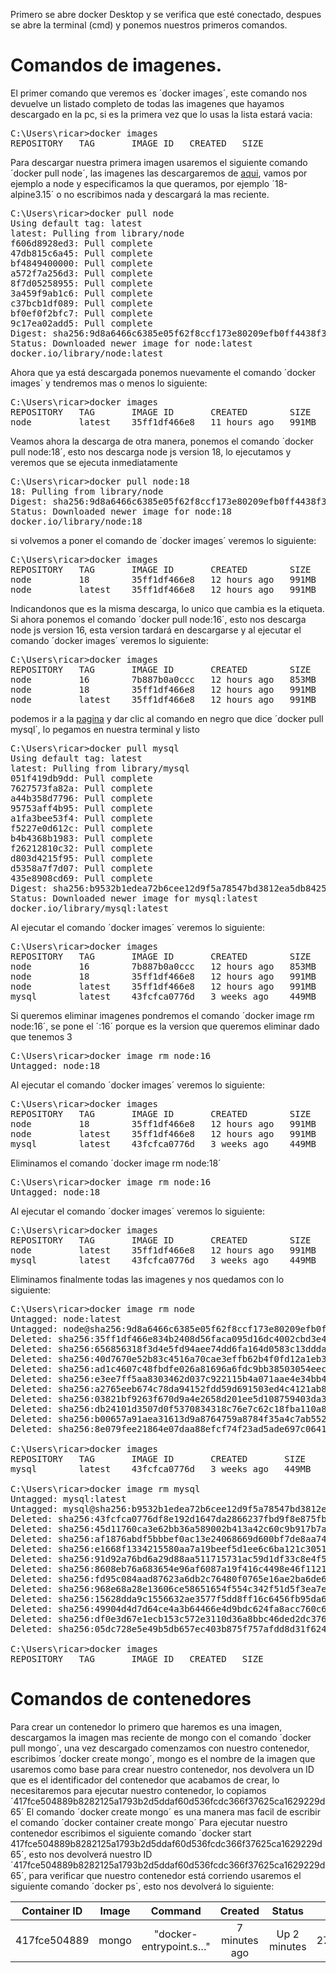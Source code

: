 Primero se abre docker Desktop y se verifica que esté conectado, despues se abre la terminal (cmd) y ponemos nuestros primeros comandos.
# Comandos de imagenes.
El primer comando que veremos es ´docker images´, este comando nos devuelve un listado completo de todas las imagenes que hayamos descargado en la pc, si es la primera vez que lo usas la lista estará vacia:

<pre>
C:\Users\ricar>docker images
REPOSITORY   TAG       IMAGE ID   CREATED   SIZE
</pre>

Para descargar nuestra primera imagen usaremos el siguiente comando ´docker pull node´, las imagenes las descargaremos de [aqui](https://hub.docker.com/), vamos por ejemplo a node y especificamos la que queramos, por ejemplo ´18-alpine3.15´ o no escribimos nada y descargará la mas reciente.

<pre>
C:\Users\ricar>docker pull node
Using default tag: latest
latest: Pulling from library/node
f606d8928ed3: Pull complete
47db815c6a45: Pull complete
bf4849400000: Pull complete
a572f7a256d3: Pull complete
8f7d05258955: Pull complete
3a459f9ab1c6: Pull complete
c37bcb1df089: Pull complete
bf0ef0f2bfc7: Pull complete
9c17ea02add5: Pull complete
Digest: sha256:9d8a6466c6385e05f62f8ccf173e80209efb0ff4438f321f09ddf552b05af3ba
Status: Downloaded newer image for node:latest
docker.io/library/node:latest
</pre>

Ahora que ya está descargada ponemos nuevamente el comando ´docker images´ y tendremos mas o menos lo siguiente:

<pre>
C:\Users\ricar>docker images
REPOSITORY   TAG       IMAGE ID       CREATED        SIZE
node         latest    35ff1df466e8   11 hours ago   991MB
</pre>

Veamos ahora la descarga de otra manera, ponemos el comando ´docker pull node:18´, esto nos descarga node js version 18, lo ejecutamos y veremos que se ejecuta inmediatamente 

<pre>
C:\Users\ricar>docker pull node:18
18: Pulling from library/node
Digest: sha256:9d8a6466c6385e05f62f8ccf173e80209efb0ff4438f321f09ddf552b05af3ba
Status: Downloaded newer image for node:18
docker.io/library/node:18
</pre>

si volvemos a poner el comando de ´docker images´ veremos lo siguiente:

<pre>
C:\Users\ricar>docker images
REPOSITORY   TAG       IMAGE ID       CREATED        SIZE
node         18        35ff1df466e8   12 hours ago   991MB
node         latest    35ff1df466e8   12 hours ago   991MB
</pre>

Indicandonos que es la misma descarga, lo unico que cambia es la etiqueta.
Si ahora ponemos el comando ´docker pull node:16´, esto nos descarga node js version 16, esta version tardará en descargarse y al ejecutar el comando ´docker images´ veremos lo siguiente:

<pre>
C:\Users\ricar>docker images
REPOSITORY   TAG       IMAGE ID       CREATED        SIZE
node         16        7b887b0a0ccc   12 hours ago   853MB
node         18        35ff1df466e8   12 hours ago   991MB
node         latest    35ff1df466e8   12 hours ago   991MB
</pre>

podemos ir a la [pagina](https://hub.docker.com/_/mysql) y dar clic al comando en negro que dice ´docker pull mysql´, lo pegamos en nuestra terminal y listo

<pre>
C:\Users\ricar>docker pull mysql
Using default tag: latest
latest: Pulling from library/mysql
051f419db9dd: Pull complete
7627573fa82a: Pull complete
a44b358d7796: Pull complete
95753aff4b95: Pull complete
a1fa3bee53f4: Pull complete
f5227e0d612c: Pull complete
b4b4368b1983: Pull complete
f26212810c32: Pull complete
d803d4215f95: Pull complete
d5358a7f7d07: Pull complete
435e8908cd69: Pull complete
Digest: sha256:b9532b1edea72b6cee12d9f5a78547bd3812ea5db842566e17f8b33291ed2921
Status: Downloaded newer image for mysql:latest
docker.io/library/mysql:latest
</pre>

Al ejecutar el comando ´docker images´ veremos lo siguiente:

<pre>
C:\Users\ricar>docker images
REPOSITORY   TAG       IMAGE ID       CREATED        SIZE
node         16        7b887b0a0ccc   12 hours ago   853MB
node         18        35ff1df466e8   12 hours ago   991MB
node         latest    35ff1df466e8   12 hours ago   991MB
mysql        latest    43fcfca0776d   3 weeks ago    449MB
</pre>

Si queremos eliminar imagenes pondremos el comando ´docker image rm node:16´, se pone el ´:16´ porque es la version que queremos eliminar dado que tenemos 3

<pre>
C:\Users\ricar>docker image rm node:16
Untagged: node:18
</pre>

Al ejecutar el comando ´docker images´ veremos lo siguiente:

<pre>
C:\Users\ricar>docker images
REPOSITORY   TAG       IMAGE ID       CREATED        SIZE
node         18        35ff1df466e8   12 hours ago   991MB
node         latest    35ff1df466e8   12 hours ago   991MB
mysql        latest    43fcfca0776d   3 weeks ago    449MB
</pre>

Eliminamos el comando ´docker image rm node:18´

<pre>
C:\Users\ricar>docker image rm node:16
Untagged: node:18
</pre>

Al ejecutar el comando ´docker images´ veremos lo siguiente:

<pre>
C:\Users\ricar>docker images
REPOSITORY   TAG       IMAGE ID       CREATED        SIZE
node         latest    35ff1df466e8   12 hours ago   991MB
mysql        latest    43fcfca0776d   3 weeks ago    449MB
</pre>

Eliminamos finalmente todas las imagenes y nos quedamos con lo siguiente:

<pre>
C:\Users\ricar>docker image rm node
Untagged: node:latest
Untagged: node@sha256:9d8a6466c6385e05f62f8ccf173e80209efb0ff4438f321f09ddf552b05af3ba
Deleted: sha256:35ff1df466e834b2408d56faca095d16dc4002cbd3e4c46c15c72e2aaf18afaf
Deleted: sha256:656856318f3d4e5fd94aee74dd6fa164d0583c13ddda35e5668b87725159b536
Deleted: sha256:40d7670e52b83c4516a70cae3effb62b4f0fd12a1eb36cee88c754f1e7fc8c1b
Deleted: sha256:ad1c4607c48fbdfe026a81696a6fdc9bb38503054eec1a8251a8385cde685245
Deleted: sha256:e3ee7ff5aa8303462d037c922115b4a071aae4e34bb4840b974af5611c91992c
Deleted: sha256:a2765eeb674c78da94152fdd59d691503ed4c4121ab83129a89cf63255b1659d
Deleted: sha256:03821bf9263f670d9a4e2658d201ee5d108759403da38272b28127eea46a2134
Deleted: sha256:db24101d3507d0f5370834318c76e7c62c18fba110a844e1796691488c2067ce
Deleted: sha256:b00657a91aea31613d9a8764759a8784f35a4c7ab55299bc4a9fa88d989d5c15
Deleted: sha256:8e079fee21864e07daa88efcf74f23ad5ade697c06417d0c04a45dfe580ab7f3

C:\Users\ricar>docker images
REPOSITORY   TAG       IMAGE ID       CREATED       SIZE
mysql        latest    43fcfca0776d   3 weeks ago   449MB

C:\Users\ricar>docker image rm mysql
Untagged: mysql:latest
Untagged: mysql@sha256:b9532b1edea72b6cee12d9f5a78547bd3812ea5db842566e17f8b33291ed2921
Deleted: sha256:43fcfca0776df8e192d1647da2866237fbd9f8e875fb496e4ca887369b2dd995
Deleted: sha256:45d11760ca3e62bb36a589002b413a42c60c9b917b7a089b116c1ab69155aa4d
Deleted: sha256:af1876abdf5bbbef0ac13e24068669d600bf7de8aa74f31a43ae5f56b83331c2
Deleted: sha256:e1668f1334215580aa7a19beef5d1ee6c6ba121c305154f1ddd7253e21bf65e8
Deleted: sha256:91d92a76bd6a29d88aa511715731ac59d1df33c8e4f5b393dbc16c16b9c08b1c
Deleted: sha256:8608eb76a683654e96af6087a19f416c4498e46f1121e15d63d2ce983750a3a2
Deleted: sha256:fd95c084aad87623a6db2c76480f0765e16ae2ba6de68ce1aefdb7ea4e8fe120
Deleted: sha256:968e68a28e13606ce58651654f554c342f51d5f3ea7e792cdcb21809fefe1a4f
Deleted: sha256:15628dda9c1556632ae3577f5dd8ff16c6456fb95da60284783e8c1f89c588ae
Deleted: sha256:49904d4d7d64ce4a3b64466e4d9bdc624fa8acc760c6a622dcbde03a0ada9fed
Deleted: sha256:df0e3d67e1ecb153c572e3110d36a8bbc46ded2dc376395384c6171732241d90
Deleted: sha256:05dc728e5e49b5db657ec403b875f757afdd8d31f624eea76d706d6eee6395b2

C:\Users\ricar>docker images
REPOSITORY   TAG       IMAGE ID   CREATED   SIZE
</pre>

# Comandos de contenedores

Para crear un contenedor lo primero que haremos es una imagen, descargamos la imagen mas reciente de mongo con el comando ´docker pull mongo´, una vez descargado comenzamos con nuestro contenedor, escribimos ´docker create mongo´, mongo es el nombre de la imagen que usaremos como base para crear nuestro contenedor, nos devolvera un ID que es el identificador del contenedor que acabamos de crear, lo necesitaremos para ejecutar nuestro contenedor, lo copiamos ´417fce504889b8282125a1793b2d5ddaf60d536fcdc366f37625ca1629229d65´ 
El comando ´docker create mongo´ es una manera mas facil de escribir el comando ´docker container create mongo´
Para ejecutar nuestro contenedor escribimos el siguiente comando ´docker start 417fce504889b8282125a1793b2d5ddaf60d536fcdc366f37625ca1629229d65´, esto nos devolverá nuestro ID ´417fce504889b8282125a1793b2d5ddaf60d536fcdc366f37625ca1629229d65´, para verificar que nuestro contenedor está corriendo usaremos el siguiente comando ´docker ps´, esto nos devolverá lo siguiente:

|Container ID|Image|Command|Created|Status|Ports|Names|
|:-----------:|:----------:|:--------:|:--------:|:--------:|:--------:|:--------:|
|417fce504889|mongo|"docker-entrypoint.s…"|7 minutes ago|Up 2 minutes|27017/tcp|awesome_montalcini|



















